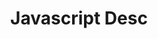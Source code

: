 ---
title: Javascript Desc
group_by: classroom
permalink: /teaching/javascript/
layout: post
lesson: javascript
excerpt: "Sometimes it is nice to programmatically run .sql scripts 
on a MySQL database using Java.  This is easily accomplished using the 
allowMultiQueries configuration property for the MySQL Connector/J driver.  
When set to true it allows the use of ‘;’ to delimit multiple queries."
---